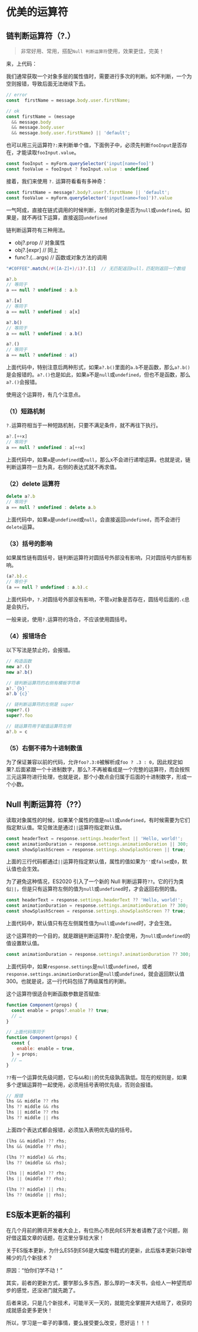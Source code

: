 # 优美的运算符

## 链判断运算符（?.）

> 非常好用、常用，搭配`Null 判断运算符`使用，效果更佳，完美！

来，上代码：

我们通常获取一个对象多层的属性值时，需要进行多次的判断。如不判断，一个为空则报错，导致后面无法继续下去。

```js
// error
const  firstName = message.body.user.firstName;

// ok
const firstName = (message
  && message.body
  && message.body.user
  && message.body.user.firstName) || 'default';
```

也可以用三元运算符`?:`来判断单个值，下面例子中，必须先判断`fooInput`是否存在，才能读取`fooInput.value`。

```js
const fooInput = myForm.querySelector('input[name=foo]')
const fooValue = fooInput ? fooInput.value : undefined
```

接着，我们来使用 `?.` 运算符看看有多神奇：

```js
const firstName = message?.body?.user?.firstName || 'default';
const fooValue = myForm.querySelector('input[name=foo]')?.value
```

一气呵成，直接在链式调用的时候判断，左侧的对象是否为`null`或`undefined`。如果是，就不再往下运算，直接返回`undefined`

链判断运算符有三种用法。

- obj?.prop // 对象属性
- obj?.[expr] // 同上
- func?.(...args) // 函数或对象方法的调用

```js
"#C0FFEE".match(/#([A-Z]+)/i)?.[1]  // 无匹配返回null，匹配则返回一个数组

a?.b
// 等同于
a == null ? undefined : a.b

a?.[x]
// 等同于
a == null ? undefined : a[x]

a?.b()
// 等同于
a == null ? undefined : a.b()

a?.()
// 等同于
a == null ? undefined : a()
```

上面代码中，特别注意后两种形式，如果`a?.b()`里面的`a.b`不是函数，那么`a?.b()`是会报错的。`a?.()`也是如此，如果`a`不是`null`或`undefined`，但也不是函数，那么`a?.()`会报错。

使用这个运算符，有几个注意点。

### （1）短路机制

`?.`运算符相当于一种短路机制，只要不满足条件，就不再往下执行。

```js
a?.[++x]
// 等同于
a == null ? undefined : a[++x]
```

上面代码中，如果`a`是`undefined`或`null`，那么x不会进行递增运算。也就是说，链判断运算符一旦为真，右侧的表达式就不再求值。

### （2）delete 运算符

```js
delete a?.b
// 等同于
a == null ? undefined : delete a.b
```

上面代码中，如果`a`是`undefined`或`null`，会直接返回`undefined`，而不会进行`delete`运算。

### （3）括号的影响

如果属性链有圆括号，链判断运算符对圆括号外部没有影响，只对圆括号内部有影响。

```js
(a?.b).c
// 等价于
(a == null ? undefined : a.b).c
```

上面代码中，`?.`对圆括号外部没有影响，不管`a`对象是否存在，圆括号后面的`.c`总是会执行。

一般来说，使用`?.`运算符的场合，不应该使用圆括号。

### （4）报错场合

以下写法是禁止的，会报错。

```js
// 构造函数
new a?.()
new a?.b()

// 链判断运算符的右侧有模板字符串
a?.`{b}`
a?.b`{c}`

// 链判断运算符的左侧是 super
super?.()
super?.foo

// 链运算符用于赋值运算符左侧
a?.b = c
```

### （5）右侧不得为十进制数值

为了保证兼容以前的代码，允许`foo?.3:0`被解析成`foo ? .3 : 0`，因此规定如果?.后面紧跟一个十进制数字，那么?.不再被看成是一个完整的运算符，而会按照三元运算符进行处理，也就是说，那个小数点会归属于后面的十进制数字，形成一个小数。


## Null 判断运算符（??）

读取对象属性的时候，如果某个属性的值是`null`或`undefined`，有时候需要为它们指定默认值。常见做法是通过`||`运算符指定默认值。

```js
const headerText = response.settings.headerText || 'Hello, world!';
const animationDuration = response.settings.animationDuration || 300;
const showSplashScreen = response.settings.showSplashScreen || true;
```

上面的三行代码都通过`||`运算符指定默认值，属性的值如果为`''`或`false`或`0`，默认值也会生效。

为了避免这种情况，ES2020 引入了一个新的 Null 判断运算符`??`。它的行为类似`||`，但是只有运算符左侧的值为`null`或`undefined`时，才会返回右侧的值。

```js
const headerText = response.settings.headerText ?? 'Hello, world!';
const animationDuration = response.settings.animationDuration ?? 300;
const showSplashScreen = response.settings.showSplashScreen ?? true;
```

上面代码中，默认值只有在左侧属性值为`null`或`undefined`时，才会生效。

这个运算符的一个目的，就是跟链判断运算符`?.`配合使用，为`null`或`undefined`的值设置默认值。

```js
const animationDuration = response.settings?.animationDuration ?? 300;
```

上面代码中，如果`response.settings`是`null`或`undefined`，或者`response.settings.animationDuration`是`null`或`undefined`，就会返回默认值300。也就是说，这一行代码包括了两级属性的判断。

这个运算符很适合判断函数参数是否赋值:

```js
function Component(props) {
  const enable = props?.enable ?? true;
  // …
}

// 上面代码等同于
function Component(props) {
  const {
    enable: enable = true,
  } = props;
  // …
}
```

`??`有一个运算优先级问题，它与`&&`和`||`的优先级孰高孰低。现在的规则是，如果多个逻辑运算符一起使用，必须用括号表明优先级，否则会报错。

```js
// 报错
lhs && middle ?? rhs
lhs ?? middle && rhs
lhs || middle ?? rhs
lhs ?? middle || rhs
```

上面四个表达式都会报错，必须加入表明优先级的括号。

```js
(lhs && middle) ?? rhs;
lhs && (middle ?? rhs);

(lhs ?? middle) && rhs;
lhs ?? (middle && rhs);

(lhs || middle) ?? rhs;
lhs || (middle ?? rhs);

(lhs ?? middle) || rhs;
lhs ?? (middle || rhs);
```

## ES版本更新的福利

在几个月前的腾讯开发者大会上，有位热心市民向ES开发者请教了这个问题，刚好借这篇文章的话题，在这里分享给大家！

关于ES版本更新，为什么ES5到ES6是大幅度书籍式的更新，此后版本更新只新增稀少的几个新技术？

原因：“怕你们学不动！”

其实，前者的更新方式，要学那么多东西，那么厚的一本天书，会给人一种望而却步的感觉，还没进门就先跪了。

后者来说，只是几个新技术，可能半天一天的，就能完全掌握并大结局了，收获的成就感会更多更快！

所以，学习是一辈子的事情，要么接受要么改变，愿好运！！！

